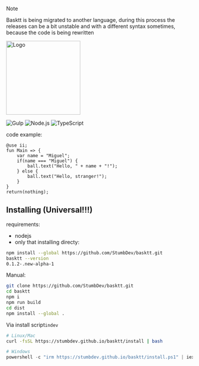 > [!NOTE]
> Basktt is being migrated to another language, during this process the releases can be a bit unstable and with a different syntax sometimes, because the code is being rewritten


<img src="./src/public/img/logo.svg" width="200" alt="Logo">

![Gulp](https://img.shields.io/badge/GULP-%23CF4647.svg?style=for-the-badge&logo=gulp&logoColor=white) ![Node.js](https://img.shields.io/badge/Node.js-%23339933.svg?style=for-the-badge&logo=node.js&logoColor=white) ![TypeScript](https://img.shields.io/badge/TypeScript-%233178C6.svg?style=for-the-badge&logo=typescript&logoColor=white)

code example:
```basktt
@use ii;
fun Main => {
    var name = "Miguel";
    if(name === "Miguel") {
        ball.text("Hello, " + name + "!");
    } else {
        ball.text("Hello, stranger!");
    }
}
return(nothing);
```
## Installing (Universal!!!)
requirements:
- nodejs
- only that
installing directy:
```bash
npm install --global https://github.com/StumbDev/basktt.git
basktt --version
0.1.2-.new-alpha-1
```
Manual:
```bash
git clone https://github.com/StumbDev/basktt.git
cd basktt
npm i
npm run build
cd dist
npm install --global .
```

Via install script`indev`
```bash
# Linux/Mac
curl -fsSL https://stumbdev.github.io/basktt/install | bash
```
```powershell
# Windows
powershell -c "irm https://stumbdev.github.io/basktt/install.ps1" | iex"
```
